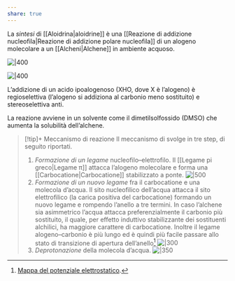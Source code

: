 ```yaml
---
share: true
---
```

La *sintesi* di [[Aloidrina|aloidrine]] è una [[Reazione di addizione nucleofila|Reazione di addizione polare nucleofila]] di un alogeno molecolare a un [[Alcheni|Alchene]] in ambiente acquoso.

![|400](4ae0c4514c18b2181900711aece5cd58_MD5%201.png)

![|400](f755ce7a7883b543071e8847fbae2c40_MD5%201.png)

L’addizione di un acido ipoalogenoso (XHO, dove X è l’alogeno) è regioselettiva (l’alogeno si addiziona al carbonio meno sostituito) e stereoselettiva anti.

La reazione avviene in un solvente come il dimetilsolfossido (DMSO) che aumenta la solubilità dell’alchene.

> [!tip]+ Meccanismo di reazione
> Il meccanismo di svolge in tre step, di seguito riportati.
> 1. *Formazione di un legame* nucleofilo–elettrofilo. Il [[Legame pi greco|Legame π]] attacca l’alogeno molecolare e forma una [[Carbocatione|Carbocatione]] stabilizzato a ponte.
>    ![|500](5632b9624ff1a28b78638fe416b6f0ec_MD5%201.png)
> 2. *Formazione di un nuovo legame* fra il carbocatione e una molecola d’acqua. Il sito nucleofilico dell’acqua attacca il sito elettrofilico (la carica positiva del carbocatione) formando un nuovo legame e rompendo l’anello a tre termini.
>    In caso l’alchene sia asimmetrico l’acqua attacca preferenzialmente il carbonio più sostituito, il quale, per effetto induttivo stabilizzante dei sostituenti alchilici, ha maggiore carattere di carbocatione. Inoltre il legame alogeno–carbonio è più lungo ed è quindi più facile passare allo stato di transizione di apertura dell’anello[^1]
>    ![|300](7942e27cb9a1fc2c4cf2aeb68feedbb8_MD5%201.png)
> 3. *Deprotonazione* della molecola d’acqua.
>    ![|350](66a2d100c28670d96f541d275f3da22d_MD5%201.png)


[^1]: [Mappa del potenziale elettrostatico](https://i.imgur.com/HmWzZIU.png).